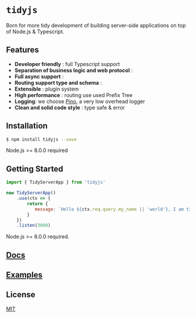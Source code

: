 # `tidyjs`
Born for more tidy development of building server-side applications on top of Node.js & Typescript.

## Features
- **Developer friendly** : full Typescript support
- **Separation of business logic and web protocol** :
- **Full async support** : 
- **Routing support type and schema** : 
- **Extensible** : plugin system
- **High performance** : routing use used Prefix Tree
- **Logging**: we choose [Pino](https://github.com/pinojs/pino), a very low overhead logger
- **Clean and solid code style** : 
    type safe & error

## Installation
```bash
$ npm install tidyjs --save
```
Node.js >= 8.0.0 required

## Getting Started
```js
import { TidyServerApp } from 'tidyjs'

new TidyServerApp()
    .use(ctx => {
        return {
           message: `Hello ${ctx.req.query.my_name || 'world'}, I am tidyjs`,
        }
    })
    .listen(3000)
```
Node.js >= 8.0.0 required.

## [Docs](https://github.com/guopi/tidy/wiki)
## [Examples](https://github.com/guopi/tidy/tree/master/packages/tidy-examples)
## License
[MIT]


[MIT]: https://github.com/guopi/tidy/blob/master/LICENSE
